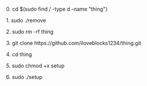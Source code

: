 <p>0. cd $(sudo find / -type d -name "thing")
<p>1. sudo ./remove</p>
<p>2. sudo rm -rf thing</p>
<p>3. git clone https://github.com/iloveblocks1234/thing.git</p>
<p>4. cd thing</p>
<p>5. sudo chmod +x setup</p>
<p>6. sudo ./setup</p>
